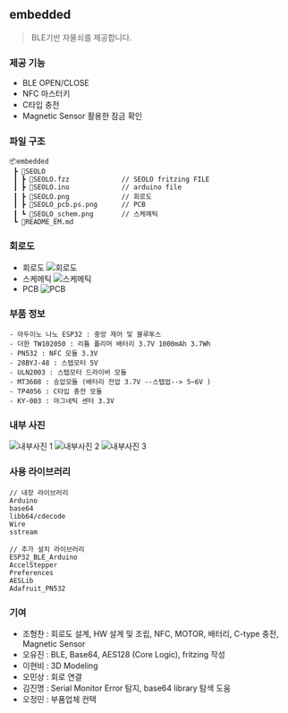 ## embedded

> BLE기반 자물쇠를 제공합니다.<br>

### 제공 기능
- BLE OPEN/CLOSE
- NFC 마스터키
- C타입 충전
- Magnetic Sensor 활용한 잠금 확인

### 파일 구조
```
📦embedded
 ┣ 📂SEOLO 
 ┃ ┣ 📜SEOLO.fzz             // SEOLO fritzing FILE
 ┃ ┣ 📜SEOLO.ino             // arduino file
 ┃ ┣ 📜SEOLO.png             // 회로도
 ┃ ┣ 📜SEOLO_pcb.ps.png      // PCB
 ┃ ┗ 📜SEOLO_schem.png       // 스케메틱
 ┗ 📜README_EM.md
```

### 회로도
- 회로도
  ![회로도](../embedded/SEOLO/SEOLO.png)
- 스케메틱
  ![스케메틱](../embedded/SEOLO/SEOLO_schem.png)
- PCB
  ![PCB](../embedded/SEOLO/SEOLO_pcb.ps.png)

### 부품 정보
```
- 아두이노 나노 ESP32 : 중앙 제어 및 블루투스
- 더한 TW102050 : 리튬 폴리머 배터리 3.7V 1000mAh 3.7Wh
- PN532 : NFC 모듈 3.3V
- 28BYJ-48 : 스텝모터 5V
- ULN2003 : 스텝모터 드라이버 모듈
- MT3608 : 승압모듈 (배터리 전압 3.7V --스텝업--> 5~6V )
- TP4056 : C타입 충전 모듈
- KY-003 : 마그네틱 센터 3.3V 
```

### 내부 사진
![내부사진 1](../embedded/SEOLO/LOCK%20(1).jpg)
![내부사진 2](../embedded/SEOLO/LOCK%20(2).jpg)
![내부사진 3](../embedded/SEOLO/LOCK%20(3).jpg)

### 사용 라이브러리
```
// 내장 라이브러리
Arduino
base64
libb64/cdecode
Wire
sstream

// 추가 설치 라이브러리
ESP32_BLE_Arduino
AccelStepper
Preferences
AESLib
Adafruit_PN532
```

### 기여
- 조형찬 : 회로도 설계, HW 설계 및 조립, NFC, MOTOR, 배터리, C-type 충전, Magnetic Sensor
- 오유진 : BLE, Base64, AES128 (Core Logic), fritzing 작성
- 이현비 : 3D Modeling
- 오민상 : 회로 연결
- 김진명 : Serial Monitor Error 탐지, base64 library 탐색 도움
- 오정민 : 부품업체 컨택
